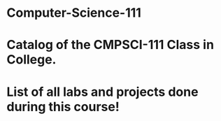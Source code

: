 # Computer-Science-111
# Catalog of the CMPSCI-111 Class in College.
# List of all labs and projects done during this course!
